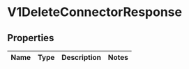 
# V1DeleteConnectorResponse

## Properties
Name | Type | Description | Notes
------------ | ------------- | ------------- | -------------



